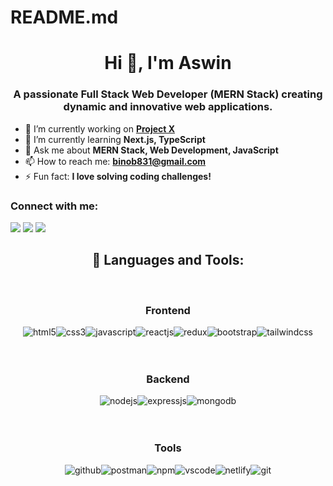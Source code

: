 # README.md
<h1 align="center">Hi 👋, I'm Aswin</h1>
<h3 align="center">A passionate Full Stack Web Developer (MERN Stack) creating dynamic and innovative web applications.</h3>

- 🔭 I’m currently working on **[Project X](link-to-project)**
- 🌱 I’m currently learning **Next.js, TypeScript**
- 💬 Ask me about **MERN Stack, Web Development, JavaScript**
- 📫 How to reach me: **binob831@gmail.com**
- ⚡ Fun fact: **I love solving coding challenges!**

<h3 align="left">Connect with me:</h3>
<p align="left">
<a target="_blank" href="https://www.linkedin.com/in/aswinv2409/"> <img src="https://img.shields.io/badge/LinkedIn-0077B5?style=for-the-badge&logo=linkedin&logoColor=white" /></a>
<a target="_blank" href="mailto: aswinv2409@gmail.com"><img src="https://img.shields.io/badge/Gmail-D14836?style=for-the-badge&logo=gmail&logoColor=white" /></a>
  <a target="_blank" href="https://github.com/Aswin2409"><img src="https://img.shields.io/badge/GitHub-100000?style=for-the-badge&logo=github&logoColor=white" /></a>
</p>

<h2 align="center">🚀 Languages and Tools:</h2>
<br/>

<!-- Frontend Section -->
<div align="center">
  <div align="center"><h3 align="center">Frontend</h3></div>
  <div style="display: flex; flex-wrap: wrap; justify-content: center;">
    <img src="https://img.shields.io/badge/html5-%23E34F26.svg?style=for-the-badge&logo=html5&logoColor=white" alt="html5">
    <img src="https://img.shields.io/badge/css3-%231572B6.svg?style=for-the-badge&logo=css3&logoColor=white" alt="css3">
    <img src="https://img.shields.io/badge/javascript-%23323330.svg?style=for-the-badge&logo=javascript&logoColor=%23F7DF1E" alt="javascript">
    <img src="https://img.shields.io/badge/React-20232A?style=for-the-badge&logo=react&logoColor=61DAFB" alt="reactjs">
    <img src="https://img.shields.io/badge/Redux-593D88?style=for-the-badge&logo=redux&logoColor=white" alt="redux">
    <img src="https://img.shields.io/badge/bootstrap-%23563D7C.svg?style=for-the-badge&logo=bootstrap&logoColor=white" alt="bootstrap">
    <img src="https://img.shields.io/badge/tailwindcss-%2338B2AC.svg?style=for-the-badge&logo=tailwind-css&logoColor=white" alt="tailwindcss">
  </div>
</div>
<br/><br/>
<!-- Backend Section -->
<div align="center">
  <div align="center"><h3 align="center">Backend</h3></div>
  <div style="display: flex; flex-wrap: wrap; justify-content: center;">
    <img src="https://img.shields.io/badge/Node.js-339933?style=for-the-badge&logo=nodedotjs&logoColor=white" alt="nodejs">
    <img src="https://img.shields.io/badge/Express.js-000000?style=for-the-badge&logo=express&logoColor=white" alt="expressjs">
    <img src="https://img.shields.io/badge/MongoDB-4EA94B?style=for-the-badge&logo=mongodb&logoColor=white" alt="mongodb">
  </div>
</div>
<br/><br/>
<!-- Tools Section -->
<div align="center">
  <div align="center"><h3 align="center">Tools</h3></div>
  <div style="display: flex; flex-wrap: wrap; justify-content: center;">
    <img src="https://img.shields.io/badge/GitHub-100000?style=for-the-badge&logo=github&logoColor=white" alt="github">
    <img src="https://img.shields.io/badge/Postman-FF6C37?style=for-the-badge&logo=postman&logoColor=white" alt="postman">
    <img src="https://img.shields.io/badge/NPM-%23000000.svg?style=for-the-badge&logo=npm&logoColor=white" alt="npm">
    <img src="https://img.shields.io/badge/Visual%20Studio-5C2D91.svg?style=for-the-badge&logo=visual-studio&logoColor=white" alt="vscode">
    <img src="https://img.shields.io/badge/netlify-%2300C7B7.svg?style=for-the-badge&logo=netlify&logoColor=white" alt="netlify">
    <img src="https://img.shields.io/badge/git-%23F05033.svg?style=for-the-badge&logo=git&logoColor=white" alt="git">
  </div>
</div>
